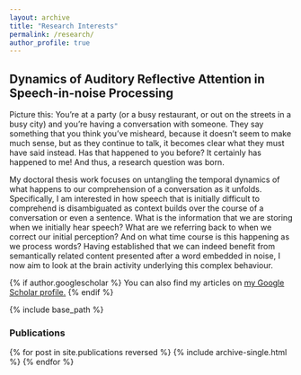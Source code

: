 ```yaml
---
layout: archive
title: "Research Interests"
permalink: /research/
author_profile: true
---
```


## Dynamics of Auditory Reflective Attention in Speech-in-noise Processing

Picture this: You’re at a party (or a busy restaurant, or out on the streets in a busy city) and you’re having a conversation with someone. They say something that you think you’ve misheard, because it doesn’t seem to make much sense, but as they continue to talk, it becomes clear what they must have said instead. Has that happened to you before? It certainly has happened to me! And thus, a research question was born.

My doctoral thesis work focuses on untangling the temporal dynamics of what happens to our comprehension of a conversation as it unfolds. Specifically, I am interested in how speech that is initially difficult to comprehend is disambiguated as context builds over the course of a conversation or even a sentence. What is the information that we are storing when we initially hear speech? What are we referring back to when we correct our initial perception? And on what time course is this happening as we process words? Having established that we can indeed benefit from semantically related content presented after a word embedded in noise, I now aim to look at the brain activity underlying this complex behaviour.

{% if author.googlescholar %}
  You can also find my articles on <u><a href="{{author.googlescholar}}">my Google Scholar profile</a>.</u>
{% endif %}

{% include base_path %}

### Publications

{% for post in site.publications reversed %}
  {% include archive-single.html %}
{% endfor %}
